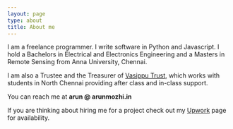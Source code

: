 ```yaml
---
layout: page
type: about
title: About me
---
```


I am a freelance programmer. I write software in Python and Javascript. I hold a Bachelors in  Electrical and Electronics Engineering and a Masters in Remote Sensing from Anna University, Chennai.

I am  also a Trustee and the Treasurer of [Vasippu Trust](http://www.vasippu.org), which works with students in North Chennai providing after class and in-class support.

You can reach me at **arun @ arunmozhi.in**

If you are thinking about hiring me for a project check out my [Upwork](https://www.upwork.com/o/profiles/users/_~018e7e2458b86e03cd/) page for availability.